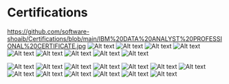 # Certifications
https://github.com/software-shoaib/Certifications/blob/main/IBM%20DATA%20ANALYST%20PROFESSIONAL%20CERTIFICATE.jpg
<img src="https://github.com/software-shoaib/Certifications/blob/main/IBM%20DATA%20ANALYST%20PROFESSIONAL%20CERTIFICATE.jpg" alt="Alt text" title="Optional title">
<img src="https://github.com/software-shoaib/Certifications/blob/main/certificate%20of%20DATA%20VISUALIZATIONS%20USING%20PYTHON.jpg" alt="Alt text" title="Optional title">
<img src="https://github.com/software-shoaib/Certifications/blob/main/IBM%20cerificate%20Through%20Coursera%20Data%20Analysis%20with%20Python.jpg" alt="Alt text" title="Optional title">
<img src="https://github.com/software-shoaib/Certifications/blob/main/DATABASE%20AND%20SQL.jpg" alt="Alt text" title="Optional title">
<img src="https://github.com/software-shoaib/Certifications/blob/main/Python%20Project%20for%20Data%20Science%20cert.jpg" alt="Alt text" title="Optional title">
<img src="https://github.com/software-shoaib/Certifications/blob/main/IBM%20CERTIFICATE%20OF%20Python%20for%20Data%20Science%2C%20AI%20%26%20Development.jpg" alt="Alt text" title="Optional title">
<img src="https://github.com/software-shoaib/Certifications/blob/main/IBM%20COURSE%20OF%20Data%20Visualization%20and%20Dashboards%20with%20Excel%20and.jpg" alt="Alt text" title="Optional title">
<img src="https://github.com/software-shoaib/Certifications/blob/main/IBM%20CERTFICATE%20EXCEL%20FOR%20DATA%20ANALYSIS.jpg" alt="Alt text" title="Optional title">
<img src="https://github.com/software-shoaib/Certifications/blob/main/IBM%20DATA%20ANALYTICS%20ESSENTIALS.jpg" alt="Alt text" title="Optional title">

<img src="https://github.com/software-shoaib/Certifications/blob/main/Kaggle%20Intro%20to%20Programming%20Certifiacate.png" alt="Alt text" title="Optional title">
<img src="https://github.com/software-shoaib/Certifications/blob/main/JAVA%20PROGRAMMING.jpg" alt="Alt text" title="Optional title">

<img src="https://github.com/software-shoaib/Certifications/blob/main/COMPLETION_CERTIFICATE_GDSC_KIET_POWER%20_BI_BOOTCAMP_23.jpg" alt="Alt text" title="Optional title">
<img src="https://github.com/software-shoaib/Certifications/blob/main/MLSA%20Git%20%26%20GitHub.jpg" alt="Alt text" title="Optional title">
<img src="https://github.com/software-shoaib/Certifications/blob/main/Cyber%20security.jfif" alt="Alt text" title="Optional title">

<img src="https://github.com/software-shoaib/Certifications/blob/main/GDSC%20TECH%20CONNECT%202023.jpg" alt="Alt text" title="Optional title">
<img src="https://github.com/software-shoaib/Certifications/blob/main/GDSC%20tech%20blade%201.0%20.jfif" alt="Alt text" title="Optional title">


<img src="https://github.com/software-shoaib/Certifications/blob/main/BIG%20DATA%20AND%20AI.jpg" alt="Alt text" title="Optional title">
<img src="https://github.com/software-shoaib/Certifications/blob/main/Microsoft%20Learn%20AI%20Skills%20Challenge%20-%20Certificate%20of%20completion-%20EN-US.jpg" alt="Alt text" title="Optional title">
<img src="https://github.com/software-shoaib/Certifications/blob/main/Microsoft%20Certificate%20Of%20Create%20machine%20learning%20models.jpg" alt="Alt text" title="Optional title">
<img src="https://github.com/software-shoaib/Certifications/blob/main/Microsoft%20Certificate%20Of%20Get%20started%20with%20AI%20on%20Azure.jpg" alt="Alt text" title="Optional title">
<img src="https://github.com/software-shoaib/Certifications/blob/main/Microsoft%20Certificate%20Of%20Refine%20and%20test%20machine%20learning%20models.jpg" alt="Alt text" title="Optional title">
<img src="https://github.com/software-shoaib/Certifications/blob/main/ethical%20hacking.jfif" alt="Alt text" title="Optional title">





